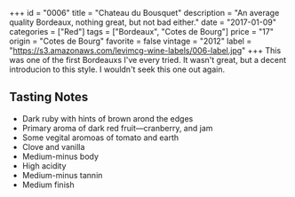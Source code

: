 +++
id = "0006"
title = "Chateau du Bousquet"
description = "An average quality Bordeaux, nothing great, but not bad either."
date = "2017-01-09"
categories = ["Red"]
tags = ["Bordeaux", "Cotes de Bourg"]
price = "17"
origin = "Cotes de Bourg"
favorite = false
vintage = "2012"
label = "https://s3.amazonaws.com/levimcg-wine-labels/006-label.jpg"
+++
This was one of the first Bordeauxs I've every tried. It wasn't great, but a decent introducion to this style. I wouldn't seek this one out again.

## Tasting Notes
- Dark ruby with hints of brown arond the edges
- Primary aroma of dark red fruit—cranberry, and jam
- Some vegital aromoas of tomato and earth
- Clove and vanilla
- Medium-minus body
- High acidity
- Medium-minus tannin
- Medium finish